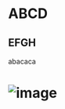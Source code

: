 # ABCD
## EFGH

abacaca
# ![image](https://github.com/Exp-Communicate-Using-Markdown-Cohort-1/series-communicate-using-markdown-ibrahimtunc0/assets/150541893/e7dde550-5008-41c8-b824-50dd9d88ae64)
